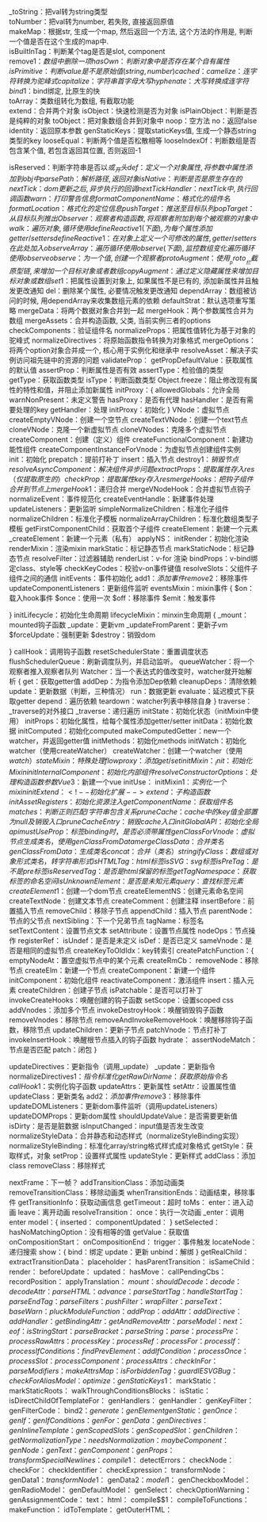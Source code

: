 _toString：把val转为string类型  
toNumber：把val转为number, 若失败, 直接返回原值  
makeMap：根据str, 生成一个map, 然后返回一个方法, 这个方法的作用是, 判断一个值是否在这个生成的map中.  
isBuiltInTag：判断某个tag是否是slot, component  
remove$1：数组中删除一项  
hasOwn：判断对象中是否存在某个自有属性  
isPrimitive：判断value是不是原始值(string, number)  
cached：  
camelize：连字符转换为驼峰式  
capitalize：字符串首字母大写  
hyphenate：大写转换成连字符  
bind$1：bind绑定, 比原生的快  
toArray：类数组转化为数组, 有截取功能  
extend：合并两个对象
isObject：快速检测是否为对象
isPlainObject：判断是否是纯粹的对象
toObject：把对象数组合并到对象中
noop：空方法
no：返回false
identity：返回原本参数
genStaticKeys：提取staticKeys值, 生成一个静态string类型的key
looseEqual：判断两个值是否松散相等
looseIndexOf：判断数组是否包含某个值, 若包含返回其位置, 否则返回-1

isReserved：判断字符串是否以$或_开头
def：定义一个对象属性, 将参数中属性添加到obj中
parsePath：解析路径, 返回对象
isNative：判断是否是原生存在的
nextTick：dom更新之后, 异步执行的回调
nextTickHandler：nextTick中, 执行回调函数
warn：打印警告信息
formatComponentName：格式化的组件名
formatLocation：格式化的定位信息
pushTarget：推送至目标队列
popTarget：从目标队列推出
Observer：观察者构造函数, 将观察者附加到每个被观察的对象中
walk：遍历对象, 循环使用defineReactive$$1(下面), 为每个属性添加getter/setters
defineReactive$$1：在对象上定义一个可修改的属性, getter/setters在此处加入
observeArray：遍历循环使用observe(下面), 监控数组变化遍历循环使用observe
observe：为一个值, 创建一个观察者
protoAugment：使用__proto__拦截原型链, 来增加一个目标对象或者数组
copyAugment：通过定义隐藏属性来增加目标对象或数组
set$1：把属性设置到对象上, 如果属性不是已有的, 添加新属性并且触发更改通知
del：删除某个属性, 必要情况触发更改通知
dependArray：数组被访问的时候, 用dependArray来收集数组元素的依赖
defaultStrat：默认选项重写策略
mergeData：将两个数据对象合并到一起
mergeHook：两个参数属性合并为数组
mergeAssets：合并构造函数, 父类, 当前实例三者的options
checkComponents：验证组件名
normalizeProps：把属性值转化为基于对象的驼峰式
normalizeDirectives：将原始函数指令转换为对象格式
mergeOptions：将两个option对象合并成一个, 核心用于实例化和继承中
resolveAsset：解决子实例访问祖先链中的资源的问题
validateProp：
getPropDefaultValue：获取属性的默认值
assertProp：判断属性是否有效
assertType：检验值的类型
getType：获取函数类型
isType：判断函数类型
Object.freeze：阻止修改现有属性的特性和值，并阻止添加新属性
initProxy：{
    allowedGlobals：允许全局
    warnNonPresent：未定义警告
    hasProxy：是否有代理
    hasHandler：是否有需要处理的key
    getHandler：处理
    initProxy：初始化
}
VNode：虚拟节点
createEmptyVNode：创建一个空节点
createTextVNode：创建一个text节点
cloneVNode：克隆一个新虚拟节点
cloneVNodes：克隆多个虚拟节点
createComponent：创建（定义）组件
createFunctionalComponent：新建功能性组件
createComponentInstanceForVnode：为虚拟节点创建组件实例
init：初始化
prepatch：提前打补丁
insert：插入节点
destroy$1：销毁节点
resolveAsyncComponent：解决组件异步问题
extractProps：提取属性存入res（仅提取原生的）
checkProp：提取属性key存入res
mergeHooks：把钩子组件合并到节点上
mergeHook$1：递归合并
mergeVNodeHook：合并虚拟节点钩子
normalizeEvent：事件规范化
createEventHandle：新建事件处理
updateListeners：更新监听
simpleNormalizeChildren：标准化子组件
normalizeChildren：标准化子模板
normalizeArrayChildren：标准化数组类型子模板
getFirstComponentChild：获取首个子组件
createElement：新建一个元素
_createElement：新建一个元素（私有）
applyNS：
initRender：初始化渲染
renderMixin：渲染mixin
markStatic：标记静态节点
markStaticNode：标记静态节点
resolveFilter：过滤器辅助
renderList：v-for 渲染
bindProps：v-bind绑定class、style等
checkKeyCodes：校验v-on事件键值
resolveSlots：父组件子组件之间的通信 
initEvents：事件初始化
add$1：添加事件
remove$2：移除事件
updateComponentListeners：更新组件监听
eventsMixin：mixin事件
{
    $on：载入hook事件
    $once：使用一次
    $off：移除事件
    $emit：触发事件

}
initLifecycle：初始化生命周期
lifecycleMixin：minxin生命周期
{
    _mount：mounted钩子函数
    _update：更新vm
    _updateFromParent：更新子vm
    $forceUpdate：强制更新
    $destroy：销毁dom

}
callHook：调用钩子函数
resetSchedulerState：重置调度状态
flushSchedulerQueue：刷新调度队列，并启动监听。
queueWatcher：将一个观察者推入观察者队列
Watcher：当一个表达式的值改变时，watcher就开始解析
{
    get：获取getter值
    addDep：为指令添加Dep依赖
    cleanupDeps：清除依赖
    update：更新数据（判断，三种情况）
    run：数据更新
    evaluate：延迟模式下获取getter
    depend：遍历依赖
    teardown：watcher列表中移除自身
}
traverse：_traverse的对外接口
_traverse：递归遍历
initState：初始化状态（initMixin中使用）
initProps：初始化属性，给每个属性添加getter/setter
initData：初始化数据
initComputed：初始化computed
makeComputedGetter：new一个watcher，并返回getter值
initMethods：初始化methods
initWatch：初始化watcher（使用createWatcher）
createWatcher：创建一个watcher（使用$watch）
stateMixin：特殊处理flow
proxy：添加get/set
initMixin：{
    _init：初始化Mixin
}
initInternalComponent：初始化内部组件
resolveConstructorOptions：处理构造函数参数
Vue$3：新建一个vue
initUse：
initMixin$1：实例化一个mixin
initExtend：{
    <!-- 初始化扩展 -->
    extend：子构造函数
}
initAssetRegisters：初始化资源注入
getComponentName：获取组件名
matches：判断正则匹配/字符串包含关系
pruneCache：cache中的key值全部置为null及销毁入口
pruneCacheEntry：销毁cache入口
initGlobalAPI：初始化全局api
mustUseProp：标签binding时，是否必须带属性
genClassForVnode：虚拟节点生成类名，使用genClassFromData
mergeClassData：合并类名
genClassFromData：生成类名
concat：合并（类名）
stringifyClass：数组或对象形式类名，转字符串形式
isHTMLTag：html标签
isSVG：svg标签
isPreTag：是不是pre标签
isReservedTag：是否是html保留的标签
getTagNamespace：获取标签的命名空间
isUnknownElement：是否是未知元素
query：查找标签元素
createElement$1：创建一个dom节点
createElementNS：创建元素命名空间
createTextNode：创建文本节点
createComment：创建注释
insertBefore：前置插入节点
removeChild：移除子节点
appendChild：插入节点
parentNode：节点的父节点
nextSibling：下一个兄弟节点
tagName：标签名
setTextContent：设置节点文本
setAttribute：设置节点属性
nodeOps：节点操作
registerRef：
isUndef：是否是未定义
isDef：是否已定义
sameVnode：是否是相同的虚拟节点
createKeyToOldIdx：key转索引
createPatchFunction：{
    <!-- 创建补丁方法 -->
    emptyNodeAt：置空虚拟节点中的某个元素
    createRmCb：
    removeNode：移除节点
    createElm：新建一个节点
    createComponent：新建一个组件
    initComponent：初始化组件
    reactivateComponent：激活组件
    insert：插入元素
    createChildren：创建子节点
    isPatchable：是否可以打补丁
    invokeCreateHooks：唤醒创建的钩子函数
    setScope：设置scoped css
    addVnodes：添加多个节点
    invokeDestroyHook：唤醒销毁钩子函数
    removeVnodes：移除节点
    removeAndInvokeRemoveHook：唤醒移除钩子函数，移除节点
    updateChildren：更新子节点
    patchVnode：节点打补丁
    invokeInsertHook：唤醒根节点插入的钩子函数
    hydrate：
    assertNodeMatch：节点是否匹配
    patch：闭包
}


updateDirectives：更新指令（调用_update）
_update：更新指令
normalizeDirectives$1：指令标准化
getRawDirName：获取原始指令名
callHook$1：实例化钩子函数
updateAttrs：更新属性
setAttr：设置属性值
updateClass：更新类名
add$2：添加事件
remove$3：移除事件
updateDOMListeners：更新dom事件监听（调用updateListeners）
updateDOMProps：更新dom属性
shouldUpdateValue：是否需要更新值
isDirty：是否是脏数据
isInputChanged：input值是否发生改变
normalizeStyleData：合并静态和动态样式（normalizeStyleBinding实现）
normalizeStyleBinding：标准化array/string格式样式成对象格式
getStyle：获取样式，对象
setProp：设置样式属性
updateStyle：更新样式
addClass：添加class
removeClass：移除样式


nextFrame：下一帧？
addTransitionClass：添加动画类
removeTransitionClass：移除动画类
whenTransitionEnds：动画结束，移除事件
getTransitionInfo：获取动画信息
getTimeout：超时
toMs：
enter：进入动画
leave：离开动画
resolveTransition：
once：执行一次动画
_enter：调用enter
model：{
    inserted：
    componentUpdated：
}
setSelected：
hasNoMatchingOption：没有相等的值
getValue：获取值
onCompositionStart：
onCompositionEnd：
trigger：事件触发
locateNode：递归搜索
show：{
    bind：绑定
    update：更新
    unbind：解绑
}
getRealChild：
extractTransitionData：
placeholder：
hasParentTransition：
isSameChild：
render：
beforeUpdate：
updated：
hasMove：
callPendingCbs：
recordPosition：
applyTranslation：
$mount：
shouldDecode：
decode：
decodeAttr：
parseHTML：
advance：
parseStartTag：
handleStartTag：
parseEndTag：
parseFilters：
pushFilter：
wrapFilter：
parseText：
baseWarn：
pluckModuleFunction：
addProp：
addAttr：
addDirective：
addHandler：
getBindingAttr：
getAndRemoveAttr：
parseModel：
next：
eof：
isStringStart：
parseBracket：
parseString：
parse：
processPre：
processRawAttrs：
processKey：
processRef：
processFor：
processIf：
processIfConditions：
findPrevElement：
addIfCondition：
processOnce：
processSlot：
processComponent：
processAttrs：
checkInFor：
parseModifiers：
makeAttrsMap：
isForbiddenTag：
guardIESVGBug：
checkForAliasModel：
optimize：
genStaticKeys$1：
markStatic：
markStaticRoots：
walkThroughConditionsBlocks：
isStatic：
isDirectChildOfTemplateFor：
genHandlers：
genHandler：
genKeyFilter：
genFilterCode：
bind$2：
generate：
genElement
genStatic：
genOnce：
genIf：
genIfConditions：
genFor：
genData：
genDirectives：
genInlineTemplate：
genScopedSlots：
genScopedSlot：
genChildren：
getNormalizationType：
needsNormalization：
maybeComponent：
genNode：
genText：
genComponent：
genProps：
transformSpecialNewlines：
compile$1：
detectErrors：
checkNode：
checkFor：
checkIdentifier：
checkExpression：
transformNode：
genData$1：
transformNode$1：
genData$2：
model$1：
genCheckboxModel：
genRadioModel：
genDefaultModel：
genSelect：
checkOptionWarning：
genAssignmentCode：
text：
html：
compile$$1：
compileToFunctions：
makeFunction：
idToTemplate：
getOuterHTML：

